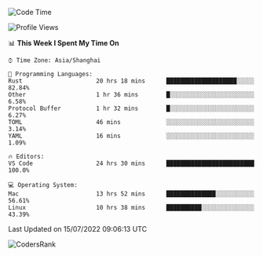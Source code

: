 <!--START_SECTION:waka-->
![Code Time](http://img.shields.io/badge/Code%20Time-1%2C503%20hrs%2053%20mins-blue)

![Profile Views](http://img.shields.io/badge/Profile%20Views-18-blue)

📊 **This Week I Spent My Time On** 

```text
⌚︎ Time Zone: Asia/Shanghai

💬 Programming Languages: 
Rust                     20 hrs 18 mins      ████████████████████░░░░░   82.84% 
Other                    1 hr 36 mins        █░░░░░░░░░░░░░░░░░░░░░░░░   6.58% 
Protocol Buffer          1 hr 32 mins        █░░░░░░░░░░░░░░░░░░░░░░░░   6.27% 
TOML                     46 mins             ░░░░░░░░░░░░░░░░░░░░░░░░░   3.14% 
YAML                     16 mins             ░░░░░░░░░░░░░░░░░░░░░░░░░   1.09%

🔥 Editors: 
VS Code                  24 hrs 30 mins      █████████████████████████   100.0%

💻 Operating System: 
Mac                      13 hrs 52 mins      ██████████████░░░░░░░░░░░   56.61% 
Linux                    10 hrs 38 mins      ██████████░░░░░░░░░░░░░░░   43.39%

```


 Last Updated on 15/07/2022 09:06:13 UTC
<!--END_SECTION:waka-->

![CodersRank](https://cr-skills-chart-widget.azurewebsites.net/api/api?username=BugenZhao&padding=16&tooltip=true&branding=false&sort-by-score=true&skills=Rust%2C%20Swift%2C%20C%2C%20TypeScript%2C%20Java%2C%20Go%2C%20Dart%2C%20C%2B%2B%2C%20Python%2C%20Assembly%2C%20Shell%2C%20Kotlin)
